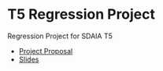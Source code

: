 # T5 Regression Project

Regression Project for SDAIA T5

* [Project Proposal](Project_Proposal.md)
* [Slides](Presentation.pdf)
